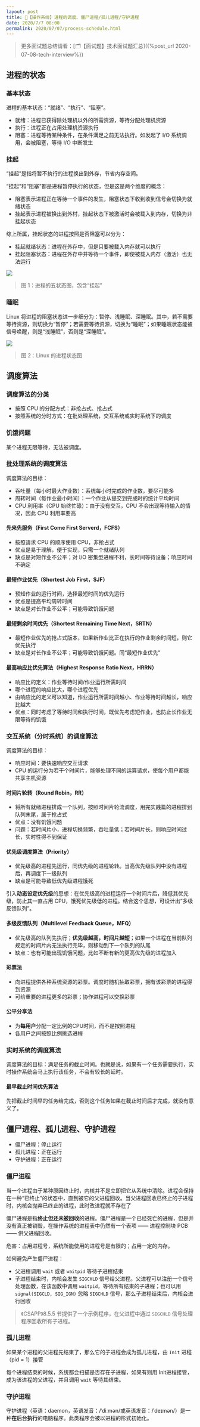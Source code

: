 ```yaml
---
layout: post
title: 📔【操作系统】进程的调度、僵尸进程/孤儿进程/守护进程
date: 2020/7/7 08:00
permalink: 2020/07/07/process-schedule.html
---
```


> 更多面试题总结请看：[🗂【面试题】技术面试题汇总]({%post_url 2020-07-08-tech-interview%})

## 进程的状态
### 基本状态
进程的基本状态：“就绪”、“执行”、“阻塞”。
* 就绪：进程已获得除处理机以外的所需资源，等待分配处理机资源
* 执行：进程正在占用处理机资源执行
* 阻塞：进程等待某种条件，在条件满足之前无法执行。如发起了 I/O 系统调用，会被阻塞，等待 I/O 中断发生

### 挂起
“挂起”是指将暂不执行的进程换出到外存，节省内存空间。

“挂起”和“阻塞”都是进程暂停执行的状态，但是这是两个维度的概念：
* 阻塞表示进程正在等待一个事件的发生，阻塞状态下收到收到信号会切换为就绪状态
* 挂起表示进程被换出到外村，挂起状态下被激活时会被载入到内存，切换为非挂起状态


综上所属，挂起状态的进程按照是否阻塞可以分为：
* 挂起就绪状态：进程在外存中，但是只要被载入内存就可以执行
* 挂起阻塞状态：进程在外存中并等待一个事件，即使被载入内存（激活）也无法运行

![](/media/15941900183711.jpg)
> 图 1：进程的五状态图，包含“挂起”

### 睡眠
Linux 将进程的阻塞状态进一步细分为：暂停、浅睡眠、深睡眠。其中，若不需要等待资源，则切换为“暂停”；若需要等待资源，切换为“睡眠”；如果睡眠状态能被信号唤醒，则是“浅睡眠”，否则是“深睡眠”。

![](/media/15941904147999.jpg)
> 图 2：Linux 的进程状态图

## 调度算法
### 调度算法的分类
* 按照 CPU 的分配方式：非抢占式、抢占式
* 按照系统的分时方式：在批处理系统，交互系统或实时系统下的调度

### 饥饿问题
某个进程无限等待，无法被调度。

### 批处理系统的调度算法
调度算法的目标：
* 吞吐量（每小时最大作业数）：系统每小时完成的作业数，要尽可能多
* 周转时间（每作业最小时间）：一个作业从提交到完成时的统计平均时间
* CPU 利用率（CPU 始终忙碌）：由于没有交互，CPU 不会出现等待输入的情况，因此 CPU 利用率要高

#### 先来先服务（First Come First Serverd，FCFS）
* 按照请求 CPU 的顺序使用 CPU，非抢占式
* 优点是易于理解，便于实现，只需一个就绪队列
* 缺点是对短作业不公平；对 I/O 密集型进程不利，长时间等待设备；响应时间不确定

#### 最短作业优先（Shortest Job First，SJF）
* 预知作业的运行时间，选择最短时间的优先运行
* 优点是提高平均周转时间
* 缺点是对长作业不公平；可能导致饥饿问题

#### 最短剩余时间优先（Shortest Remaining Time Next，SRTN）
* 最短作业优先的抢占式版本，如果新作业比正在执行的作业剩余时间短，则它优先执行
* 缺点是对长作业不公平；可能导致饥饿问题。同“最短作业优先”

#### 最高响应比优先算法（Highest Response Ratio Next，HRRN）
* 响应比的定义：作业等待时间/作业运行所需时间
* 哪个进程的响应比大，哪个进程优先
* 由响应比的定义可以知道，作业运行所需时间越小、作业等待时间越长，响应比越大
* 优点：同时考虑了等待时间和执行时间，既优先考虑短作业，也防止长作业无限等待的饥饿

### 交互系统（分时系统）的调度算法
调度算法的目标：
* 响应时间：要快速响应交互请求
* CPU 的运行分为若干个时间片，能够处理不同的运算请求，使每个用户都能共享主机资源

#### 时间片轮转（Round Robin，RR）
* 将所有就绪进程排成一个队列，按照时间片轮流调度，用完实践篇的进程排到队列末尾，属于抢占式
* 优点：没有饥饿问题
* 问题：若时间片小，进程切换频繁，吞吐量低；若时间片长，则响应时间过长，实时性得不到保证

#### 优先级调度算法（Priority）
* 优先级高的进程先运行，同优先级的进程轮转。当高优先级队列中没有进程后，再调度下一级队列
* 缺点是可能导致低优先级进程饿死

引入**动态设定优先级**的思想：在优先级高的进程运行一个时间片后，降低其优先级，防止其一直占用 CPU，饿死优先级低的进程。结合这个思想，可设计出“多级反馈队列”。

#### 多级反馈队列（Multilevel Feedback Queue，MFQ）
* 优先级高的队列先执行；**优先级越高，时间片越短**；如果一个进程在当前队列规定的时间片内无法执行完毕，则移动到下一个队列的队尾
* 缺点：也有可能出现饥饿问题，比如不断有新的更高优先级的进程加入

#### 彩票法
* 向进程提供各种系统资源的彩票。调度时随机抽取彩票，拥有该彩票的进程得到资源
* 可给重要的进程更多的彩票；协作进程可以交换彩票

#### 公平分享法
* 为**每用户**分配一定比例的CPU时间，而不是按照进程
* 各用户之间按照比例挑选进程

### 实时系统的调度算法
调度算法的目标：满足任务的截止时间。也就是说，如果有一个任务需要执行，实时操作系统会马上执行该任务，不会有较长的延时。

#### 最早截止时间优先算法
先把截止时间早的任务给完成，否则这个任务如果在截止时间后才完成，就没有意义了。

## 僵尸进程、孤儿进程、守护进程
* 僵尸进程：停止运行
* 孤儿进程：正在运行
* 守护进程：正在运行

### 僵尸进程
当一个进程由于某种原因终止时，内核并不是立即把它从系统中清除。进程会保持在一种“已终止”的状态中，直到被它的父进程回收。当父进程回收已终止的子进程时，内核会抛弃已终止的进程，此时改进程就不存在了

僵尸进程是指**终止但还未被回收**的进程。僵尸进程是一个已经死亡的进程，但是并没有真正被销毁，在操作系统的进程表中仍然有一个表项 —— 进程控制块 PCB —— 供父进程回收。

危害：占用进程号，系统所能使用的进程号是有限的；占用一定的内存。

如何避免产生僵尸进程：
* 父进程调用 `wait` 或者 `waitpid` 等待子进程结束
* 子进程结束时，内核会发生 `SIGCHLD` 信号给父进程。父进程可以注册一个信号处理函数，在该函数中调用 `waitpid`，等待所有结束的子进程；也可以用 `signal(SIGCLD, SIG_IGN)` 忽略 `SIGCHLD` 信号，那么子进程结束后，内核会进行回收

> 《CSAPP》8.5.5 节提供了一个示例程序，在父进程中通过 `SIGCHLD` 信号处理程序回收所有子进程。

### 孤儿进程
如果某个进程的父进程先结束了，那么它的子进程会成为孤儿进程，由 `Init` 进程（pid = 1）接管

每个进程结束的时候，系统都会扫描是否存在子进程，如果有则用 Init进程接管，成为该进程的父进程，并且调用 `wait` 等待其结束。

### 守护进程
守护进程（英语：daemon，英语发音：/ˈdiːmən/或英语发音：/ˈdeɪmən/）是一种**在后台执行**的电脑程序。此类程序会被以进程的形式初始化。